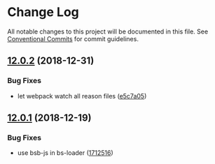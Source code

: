 # Change Log

All notable changes to this project will be documented in this file.
See [Conventional Commits](https://conventionalcommits.org) for commit guidelines.

## [12.0.2](https://github.com/egoist/poi/compare/@poi/bs-loader@12.0.1...@poi/bs-loader@12.0.2) (2018-12-31)

### Bug Fixes

- let webpack watch all reason files ([e5c7a05](https://github.com/egoist/poi/commit/e5c7a05))

## [12.0.1](https://github.com/egoist/poi/compare/@poi/bs-loader@12.0.0...@poi/bs-loader@12.0.1) (2018-12-19)

### Bug Fixes

- use bsb-js in bs-loader ([1712516](https://github.com/egoist/poi/commit/1712516))
